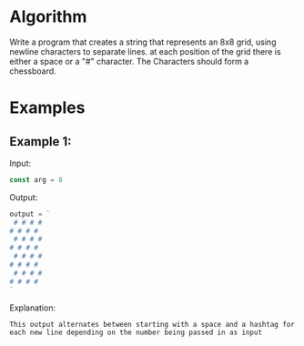 # Algorithm

Write a program that creates a string that represents an 8x8 grid, using newline characters to separate lines.
at each position of the grid there is either a space or a "#" character. The Characters should form a chessboard.

# Examples

## Example 1:

Input:

```javascript
const arg = 8
```

Output:

```javascript
output = `
 # # # #
# # # # 
 # # # #
# # # # 
 # # # #
# # # # 
 # # # #
# # # #
`
```

Explanation:

```
This output alternates between starting with a space and a hashtag for each new line depending on the number being passed in as input
```
